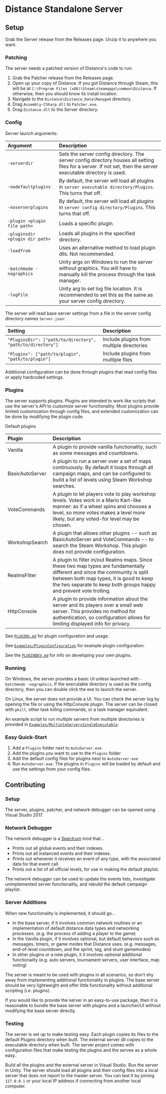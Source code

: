 # Distance Standalone Server

## Setup

Grab the Server release from the Releases page. Unzip it to anywhere you want.

### Patching

The server needs a patched version of Distance's code to run:

1. Grab the Patcher release from the Releases page.
2. Open up your copy of Distance. If you got Distance through Steam, this will be at `C:\Program Files (x86)\Steam\steamapps\common\Distance`. If otherwise, then you should know its install location.
3. Navigate to the `Distance\Distance_Data\Managed` directory.
4. Drag `Assembly-CSharp.dll` to `Patcher.exe`.
5. Drag `Distance.dll` to the Server directory.

### Config

Server launch arguments:

| Argument | Description |
| :------- | :------ |
| `-serverdir` | Sets the server config directory. The server config directory houses all setting files for a server. If not set, then the server executable directory is used. |
| `-nodefaultplugins` | By default, the server will load all plugins in `server executable directory/Plugins`. This turns that off. |
| `-noserverplugins` | By default, the server will load all plugins in `server config directory/Plugins`. This turns that off. |
| `-plugin <plugin file path>` | Loads a specific plugin. |
| `-pluginsdir <plugin dir path>` | Loads all plugins in the specified directory. |
| `-loadfrom` | Uses an alternative method to load plugin dlls. Not recommended. |
| `-batchmode -nographics` | Unity args on Windows to run the server without graphics. You will have to manually kill the process through the task manager. |
| `-logFile` | Unity arg to set log file location. It is recommended to set this as the same as your server config directory. |

The server will read base server settings from a file in the server config directory names `Server.json`:

| Setting | Description |
| :------ | :------ |
| `"PluginsDir": ["path/to/directory", "path/to/directory"]` | Include plugins from multiple directories |
| `"Plugins": ["path/to/plugin", "path/to/plugin"]` | Include plugins from multiple files |

Additional configuration can be done through plugins that read config files or apply hardcoded settings.

### Plugins

The server supports plugins. Plugins are intended to work like scripts that use the server's API to customize server functionality. Most plugins provide limited customization through config files, and extended customization can be done by modifying the plugin code.

Default plugins

| Plugin | Description |
| :----- | :---------- |
| Vanilla | A plugin to provide vanilla functionality, such as some messages and countdowns. |
| BasicAutoServer | A plugin to run a server over a set of maps continuously. By default it loops through all campaign maps, and can be configured to build a list of levels using Steam Workshop searches. |
| VoteCommands | A plugin to let players vote to play workshop levels. Votes work in a Mario Kart-like manner: as if a wheel spins and chooses a level, so more votes makes a level more likely, but any voted-for level may be chosen. |
| WorkshopSearch | A plugin that allows other plugins -- such as BasicAutoServer and VoteCommands -- to search the Steam Workshop. This plugin does not provide configuration. |
| RealmsFilter | A plugin to filter in/out Realms maps. Since these two map types are fundamentally different and since the community is split between both map types, it is good to keep the two separate to keep both groups happy and prevent vote trolling. |
| HttpConsole | A plugin to provide information about the server and its players over a small web server. This provides no method for authentication, so configuration allows for limiting displayed info for privacy. |

See [`PLUGINS.md`](PLUGINS.md) for plugin configuration and usage.

See [`Examples/PluginConfiguration`](Examples/PluginConfiguration) for example plugin configuration.

See the [`PLUGINDEV.md`](PLUGINDEV.md) for info on developing your own plugins.

### Running

On Windows, the server provides a basic UI unless launched with `-batchmode -nographics`. If the executable directory is used as the config directory, then you can double click the exe to launch the server.

On Linux, the server does not provide a UI. You can check the server log by opening the file or using the HttpConsole plugin. The server can be closed with `pkill`, other task killing commands, or a task manager equivalent.

An example script to run multiple servers from multiple directories is provided in [`Examples/MultipleServersSingleExecutable`](Examples/MultipleServersSingleExecutable).

### Easy Quick-Start

1. Add a `Plugins` folder next to `AutoServer.exe`
2. Add the plugins you want to use to the `Plugins` folder
3. Add the default config files for plugins next to `AutoServer.exe`
4. Run `AutoServer.exe`. The plugins in `Plugins` will be loaded by default and use the settings from your config files.

## Contributing

### Setup

The server, plugins, patcher, and network debugger can be opened using Visual Studio 2017.

### Network Debugger

The network debugger is a [Spectrum](https://github.com/Ciastex/Spectrum) mod that...
* Prints out all global events and their indexes.
* Prints out all instanced events and their indexes.
* Prints out whenever it receives an event of any type, with the associated data for that event call.
* Prints out a list of all official levels, for use in making the default playlist.

The network debugger can be used to update the events lists, investigate unimplemented server functionality, and rebuild the default campaign playlist.

### Server Additions

When new functionality is implemented, it should go...
* In the base server, if it involves common network routines or an implementation of default distance data types and networking processes. (e.g. the process of adding a player to the game)
* In the Vanilla plugin, if it involves optional, but default behaviors such as messages, timers, or game modes that Distance uses. (e.g. messages, end-of-level countdown, and the sprint, tag, and stunt gamemodes)
* In other plugins or a new plugin, it it involves optional additional functionality (e.g. auto servers, tournament servers, user interface, map voting)

The server is meant to be used with plugins in all scenarios, so don't shy away from implementing additional functionality in plugins. The base server should be very lightweight and offer little functionality without additional scripting (i.e. plugins).

If you would like to provide the server in an easy-to-use package, then it is reasonable to bundle the base server with plugins and a launcher/UI without modifying the base server directly.

### Testing

The server is set up to make testing easy. Each plugin copies its files to the default Plugins directory when built. The external server dll copies to the executable directory when built. The server project comes with configuration files that make testing the plugins and the servee as a whole easy.

Build all the plugins and the external server in Visual Studio. Run the server in Unity. The server should load all plugins and their config files into a local server that does not report to the master server. You can test it by joining `127.0.0.1` or your local IP address if connecting from another local computer.